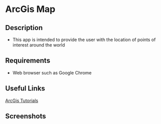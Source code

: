 # ArcGis Map

## Description
* This app is intended to provide the user with the location of points of interest around the world

## Requirements
* Web browser such as Google Chrome

## Useful Links

[ArcGis Tutorials](https://developers.arcgis.com/labs/browse/?product=javascript&topic=any)

## Screenshots

![]()

